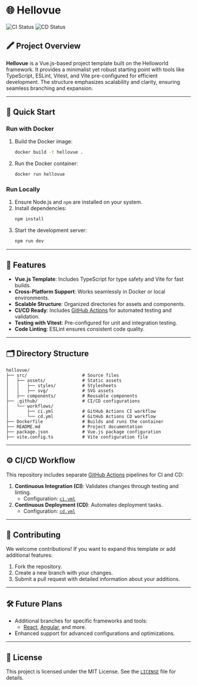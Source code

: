 # 🌐 Hellovue

![CI Status](https://github.com/zpz5HAU-tgc3fgw2xwr/helloworld/actions/workflows/ci.yml?branch=hellovue)
![CD Status](https://github.com/zpz5HAU-tgc3fgw2xwr/helloworld/actions/workflows/cd.yml?branch=hellovue)

## 🖍 Project Overview

**Hellovue** is a Vue.js-based project template built on the Helloworld framework. It provides a minimalist yet robust starting point with tools like TypeScript, ESLint, Vitest, and Vite pre-configured for efficient development. The structure emphasizes scalability and clarity, ensuring seamless branching and expansion.

---

## 🚀 Quick Start

### Run with Docker

1. Build the Docker image:
   ```bash
   docker build -t hellovue .
   ```
2. Run the Docker container:
   ```bash
   docker run hellovue
   ```

### Run Locally

1. Ensure Node.js and `npm` are installed on your system.
2. Install dependencies:
   ```bash
   npm install
   ```
3. Start the development server:
   ```bash
   npm run dev
   ```

---

## 🌟 Features

- **Vue.js Template**: Includes TypeScript for type safety and Vite for fast builds.
- **Cross-Platform Support**: Works seamlessly in Docker or local environments.
- **Scalable Structure**: Organized directories for assets and components.
- **CI/CD Ready**: Includes [GitHub Actions](https://github.com/features/actions) for automated testing and validation.
- **Testing with Vitest**: Pre-configured for unit and integration testing.
- **Code Linting**: ESLint ensures consistent code quality.

---

## 🗂️ Directory Structure

```
hellovue/
├── src/                     # Source files
│   ├── assets/              # Static assets
│   │   ├── styles/          # Stylesheets
│   │   ├── svg/             # SVG assets
│   ├── components/          # Reusable components
├── .github/                 # CI/CD configurations
│   └── workflows/
│       ├── ci.yml           # GitHub Actions CI workflow
│       └── cd.yml           # GitHub Actions CD workflow
├── Dockerfile               # Builds and runs the container
├── README.md                # Project documentation
├── package.json             # Vue.js package configuration
├── vite.config.ts           # Vite configuration file
```

---

## ⚙️ CI/CD Workflow

This repository includes separate [GitHub Actions](https://github.com/features/actions) pipelines for CI and CD:

1. **Continuous Integration (CI)**: Validates changes through testing and linting.
   - Configuration: [`ci.yml`](./.github/workflows/ci.yml)
2. **Continuous Deployment (CD)**: Automates deployment tasks.
   - Configuration: [`cd.yml`](./.github/workflows/cd.yml)

---

## 🧡 Contributing

We welcome contributions! If you want to expand this template or add additional features:

1. Fork the repository.
2. Create a new branch with your changes.
3. Submit a pull request with detailed information about your additions.

---

## 🛠️ Future Plans

- Additional branches for specific frameworks and tools:
  - [React](https://reactjs.org/), [Angular](https://angular.io/), and more.
- Enhanced support for advanced configurations and optimizations.

---

## 📜 License

This project is licensed under the MIT License. See the [`LICENSE`](./LICENSE) file for details.
